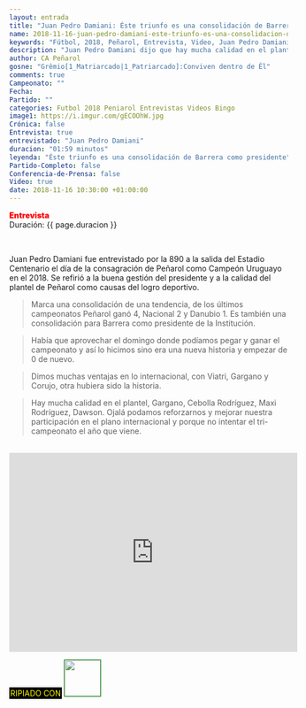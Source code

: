 ```yaml
---
layout: entrada
title: "Juan Pedro Damiani: Éste triunfo es una consolidación de Barrera como presidente"
name: 2018-11-16-juan-pedro-damiani-este-triunfo-es-una-consolidacion-de-barrera-como-presidente.markdown
keywords: "Fútbol, 2018, Peñarol, Entrevista, Video, Juan Pedro Damiani"
description: "Juan Pedro Damiani dijo que hay mucha calidad en el plantel de Peñarol como por ej: Gargano, Cebolla Rodríguez, Maxi Rodríguez Dawson y expresó sus deseos de mejorar nuestra participación en el plano internacional y porque no intentar el tri-campeonato el año que viene"
author: CA Peñarol
gosne: "Grêmio[1_Matriarcado|1_Patriarcado]:Conviven dentro de Êl"
comments: true
Campeonato: ""
Fecha:
Partido: ""
categories: Futbol 2018 Peniarol Entrevistas Videos Bingo
image1: https://i.imgur.com/gECOOhW.jpg
Crónica: false
Entrevista: true
entrevistado: "Juan Pedro Damiani"
duracion: "01:59 minutos"
leyenda: "Éste triunfo es una consolidación de Barrera como presidente"
Partido-Completo: false
Conferencia-de-Prensa: false
Video: true
date: 2018-11-16 10:30:00 +01:00:00
---
```


<span style="color:red;font-weight:900">Entrevista</span><br>
<span>Duración: {{ page.duracion }}</span><br>

<br>

Juan Pedro Damiani fue entrevistado por la 890 a la salida del Estadio Centenario el día de la consagración de Peñarol como Campeón Uruguayo en el 2018. Se refirió a la buena gestión del presidente y a la calidad del plantel de Peñarol como causas del logro deportivo.

<blockquote>
  Marca una consolidación de una tendencia, de los últimos campeonatos Peñarol ganó 4, Nacional 2 y Danubio 1. Es también una consolidación para Barrera como presidente de la Institución.
</blockquote>

<blockquote>
  Había que aprovechar el domingo donde podíamos pegar y ganar el campeonato y así lo hicimos sino era una nueva historia y empezar de 0 de nuevo.
</blockquote>

<blockquote>
  Dimos muchas ventajas en lo internacional, con Viatri, Gargano y Corujo, otra hubiera sido la historia.
</blockquote>

<blockquote>
  Hay mucha calidad en el plantel, Gargano, Cebolla Rodríguez, Maxi Rodríguez, Dawson. Ojalá podamos reforzarnos y mejorar nuestra participación en el plano internacional y porque no intentar el tri-campeonato el año que viene.
</blockquote>

<br>

<iframe width="521" height="360" src="https://www.youtube.com/embed/-dSB29odHN0" frameborder="0" allow="accelerometer; autoplay; encrypted-media; gyroscope; picture-in-picture" allowfullscreen></iframe>

<br>

<span style="color:yellow;background:black;padding:2px;">RIPIADO CON</span> <a href="http://ffmpeg.org"><img src="{{ site.url }}/images/ffmpeg.png" width="65px" style="border:1px solid green;"></a>
